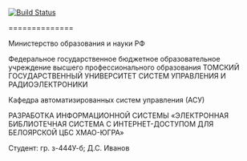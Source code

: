 [![Build Status](https://travis-ci.org/crash10390/is-bellib-ru.svg?branch=master)](https://travis-ci.org/crash10390/is-bellib-ru)

==============

Министерство образования и науки РФ

Федеральное государственное бюджетное образовательное учреждение высшего профессионального образования 
ТОМСКИЙ ГОСУДАРСТВЕННЫЙ УНИВЕРСИТЕТ СИСТЕМ УПРАВЛЕНИЯ И РАДИОЭЛЕКТРОНИКИ

Кафедра автоматизированных систем управления (АСУ)

РАЗРАБОТКА ИНФОРМАЦИОННОЙ СИСТЕМЫ «ЭЛЕКТРОННАЯ БИБЛИОТЕЧНАЯ СИСТЕМА С ИНТЕРНЕТ-ДОСТУПОМ ДЛЯ БЕЛОЯРСКОЙ ЦБС ХМАО-ЮГРА»

Студент: гр. з-444У-б; Д.С. Иванов

